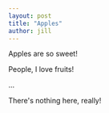 ```yaml
---
layout: post
title: "Apples"
author: jill
---
```


Apples are so sweet!

People, I love fruits!




...

There's nothing here, really!
